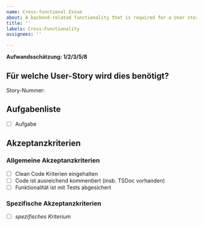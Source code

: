 ```yaml
---
name: Cross-functional Issue
about: A backend-related functionality that is required for a User story.
title: ''
labels: Cross-Functionality
assignees: ''

---
```


**Aufwandsschätzung: 1/2/3/5/8**

## Für welche User-Story wird dies benötigt?
Story-Nummer: 

## Aufgabenliste

- [ ] Aufgabe

## Akzeptanzkriterien

### Allgemeine Akzeptanzkriterien

- [ ] Clean Code Kriterien eingehalten
- [ ] Code ist ausreichend kommentiert (insb. TSDoc vorhanden)
- [ ] Funktionalität ist mit Tests abgesichert

### Spezifische Akzeptanzkriterien

- [ ] *spezifisches Kriterium*
